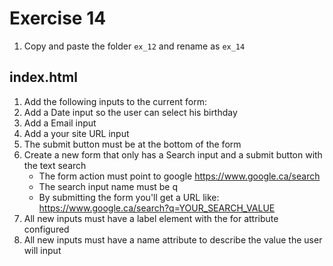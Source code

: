 # Exercise 14

1. Copy and paste the folder `ex_12` and rename as `ex_14`

## index.html
1. Add the following inputs to the current form:
1. Add a Date input so the user can select his birthday
1. Add a Email input
1. Add a your site URL input
1. The submit button must be at the bottom of the form
1. Create a new form that only has a Search input and a submit button with the text search
    * The form action must point to google https://www.google.ca/search
    * The search input name must be q
    * By submitting the form you'll get a URL like: https://www.google.ca/search?q=YOUR_SEARCH_VALUE
1. All new inputs must have a label element with the for attribute configured
1. All new inputs must have a name attribute to describe the value the user will input
